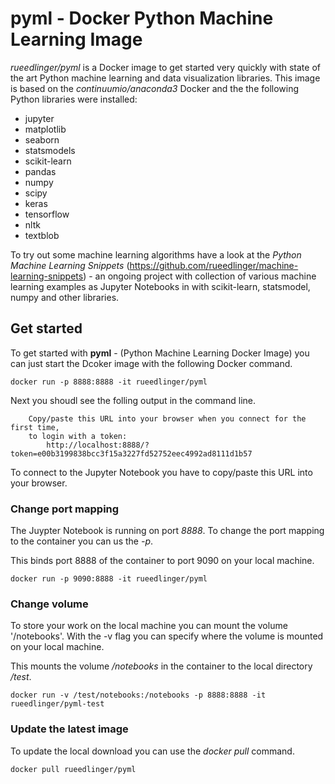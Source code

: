 # pyml - Docker Python Machine Learning Image
_rueedlinger/pyml_ is a Docker image to get started very quickly with state of the art 
Python machine learning and data visualization libraries. This image is based on the _continuumio/anaconda3_ Docker 
and the the following Python libraries were installed:

- jupyter 
- matplotlib 
- seaborn
- statsmodels
- scikit-learn 
- pandas 
- numpy 
- scipy 
- keras
- tensorflow
- nltk
- textblob

To try out some machine learning algorithms have a look at the _Python Machine Learning Snippets_ (https://github.com/rueedlinger/machine-learning-snippets) - an ongoing project with collection of various machine learning examples as Jupyter Notebooks in 
with scikit-learn, statsmodel, numpy and other libraries.

## Get started

To get started with __pyml__ - (Python Machine Learning Docker Image) you can just start the Dcoker image with the following Docker command.  

    docker run -p 8888:8888 -it rueedlinger/pyml

Next you shoudl see the folling output in the command line.

        Copy/paste this URL into your browser when you connect for the first time,
        to login with a token:
            http://localhost:8888/?token=e00b3199838bcc3f15a3227fd52752eec4992ad8111d1b57

To connect to the Jupyter Notebook you have to copy/paste this URL into your browser.

### Change port mapping
The Juypter Notebook is running  on port _8888_. To change the port mapping to the 
container you can us the _-p_. 

This binds port 8888 of the container to port 9090 on your local machine.
    
    docker run -p 9090:8888 -it rueedlinger/pyml

### Change volume
To store your work on the local machine you can mount the volume '/notebooks'. 
With the -v flag you can specify where the volume is mounted on your local machine.

This mounts the volume _/notebooks_ in the container to the local directory _/test_.

    docker run -v /test/notebooks:/notebooks -p 8888:8888 -it rueedlinger/pyml-test

### Update the latest image
To update the local download you can use the _docker pull_ command.

    docker pull rueedlinger/pyml

